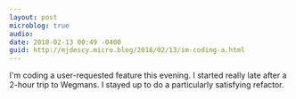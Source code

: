 ```yaml
---
layout: post
microblog: true
audio: 
date: 2018-02-13 00:49 -0400
guid: http://mjdescy.micro.blog/2018/02/13/im-coding-a.html
---
```

I'm coding a user-requested feature this evening. I started really late after a 2-hour trip to Wegmans. I stayed up to do a particularly satisfying refactor.
